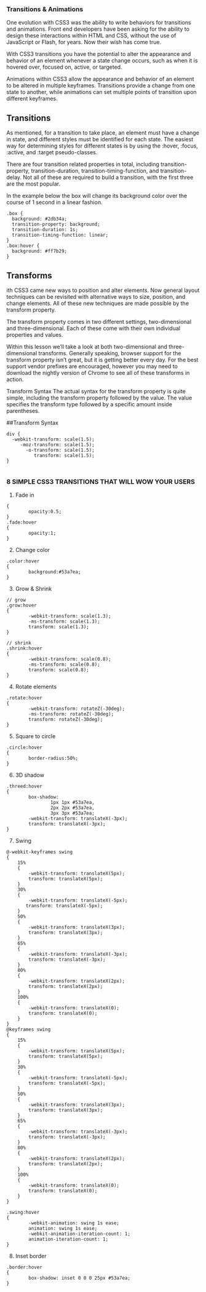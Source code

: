 ### Transitions & Animations






One evolution with CSS3 was the ability to write behaviors for transitions and animations. Front end developers have been asking for the ability to design these interactions within HTML and CSS, without the use of JavaScript or Flash, for years. Now their wish has come true.

With CSS3 transitions you have the potential to alter the appearance and behavior of an element whenever a state change occurs, such as when it is hovered over, focused on, active, or targeted.

Animations within CSS3 allow the appearance and behavior of an element to be altered in multiple keyframes. Transitions provide a change from one state to another, while animations can set multiple points of transition upon different keyframes.



## Transitions
As mentioned, for a transition to take place, an element must have a change in state, and different styles must be identified for each state. The easiest way for determining styles for different states is by using the :hover, :focus, :active, and :target pseudo-classes.

There are four transition related properties in total, including transition-property, transition-duration, transition-timing-function, and transition-delay. Not all of these are required to build a transition, with the first three are the most popular.

In the example below the box will change its background color over the course of 1 second in a linear fashion.

```
.box {
  background: #2db34a;
  transition-property: background;
  transition-duration: 1s;
  transition-timing-function: linear;
}
.box:hover {
  background: #ff7b29;
}

```












## Transforms


ith CSS3 came new ways to position and alter elements. Now general layout techniques can be revisited with alternative ways to size, position, and change elements. All of these new techniques are made possible by the transform property.

The transform property comes in two different settings, two-dimensional and three-dimensional. Each of these come with their own individual properties and values.

Within this lesson we’ll take a look at both two-dimensional and three-dimensional transforms. Generally speaking, browser support for the transform property isn’t great, but it is getting better every day. For the best support vendor prefixes are encouraged, however you may need to download the nightly version of Chrome to see all of these transforms in action.

Transform Syntax
The actual syntax for the transform property is quite simple, including the transform property followed by the value. The value specifies the transform type followed by a specific amount inside parentheses.




##Transform Syntax
```
div {
  -webkit-transform: scale(1.5);
     -moz-transform: scale(1.5);
       -o-transform: scale(1.5);
          transform: scale(1.5);
}


```




### 8 SIMPLE CSS3 TRANSITIONS THAT WILL WOW YOUR USERS


1. Fade in
``` .fade
{
        opacity:0.5;
}
.fade:hover
{
        opacity:1;
}
```
2. Change color
```
.color:hover
{
        background:#53a7ea;
}

```
3. Grow & Shrink

```
// grow
.grow:hover
{
        -webkit-transform: scale(1.3);
        -ms-transform: scale(1.3);
        transform: scale(1.3);
}

// shrink
.shrink:hover
{
        -webkit-transform: scale(0.8);
        -ms-transform: scale(0.8);
        transform: scale(0.8);
}

```
4. Rotate elements
```
.rotate:hover
{
        -webkit-transform: rotateZ(-30deg);
        -ms-transform: rotateZ(-30deg);
        transform: rotateZ(-30deg);
}
```

5. Square to circle

```
.circle:hover
{
        border-radius:50%;
}

```

6. 3D shadow

```
.threed:hover
{
        box-shadow:
                1px 1px #53a7ea,
                2px 2px #53a7ea,
                3px 3px #53a7ea;
        -webkit-transform: translateX(-3px);
        transform: translateX(-3px);
}

```

7. Swing


```
@-webkit-keyframes swing
{
    15%
    {
        -webkit-transform: translateX(5px);
        transform: translateX(5px);
    }
    30%
    {
        -webkit-transform: translateX(-5px);
       transform: translateX(-5px);
    } 
    50%
    {
        -webkit-transform: translateX(3px);
        transform: translateX(3px);
    }
    65%
    {
        -webkit-transform: translateX(-3px);
        transform: translateX(-3px);
    }
    80%
    {
        -webkit-transform: translateX(2px);
        transform: translateX(2px);
    }
    100%
    {
        -webkit-transform: translateX(0);
        transform: translateX(0);
    }
}
@keyframes swing
{
    15%
    {
        -webkit-transform: translateX(5px);
        transform: translateX(5px);
    }
    30%
    {
        -webkit-transform: translateX(-5px);
        transform: translateX(-5px);
    }
    50%
    {
        -webkit-transform: translateX(3px);
        transform: translateX(3px);
    }
    65%
    {
        -webkit-transform: translateX(-3px);
        transform: translateX(-3px);
    }
    80%
    {
        -webkit-transform: translateX(2px);
        transform: translateX(2px);
    }
    100%
    {
        -webkit-transform: translateX(0);
        transform: translateX(0);
    }
}
```

```
.swing:hover
{
        -webkit-animation: swing 1s ease;
        animation: swing 1s ease;
        -webkit-animation-iteration-count: 1;
        animation-iteration-count: 1;
}
```

8. Inset border

```
.border:hover
{
        box-shadow: inset 0 0 0 25px #53a7ea;
}
```